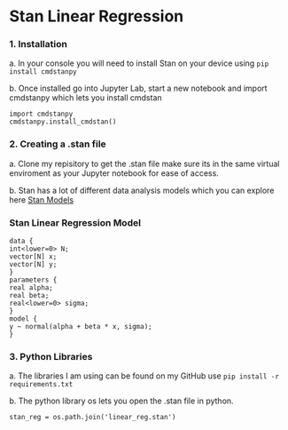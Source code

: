 # Stan Linear Regression


### 1. Installation
a. In your console you will need to install Stan on your device using ```pip install cmdstanpy```

b. Once installed go into Jupyter Lab, start a new notebook and import cmdstanpy which lets you install cmdstan 
```
import cmdstanpy 
cmdstanpy.install_cmdstan()
``` 

### 2. Creating a .stan file
  a. Clone my repisitory to get the .stan file make sure its in the same virtual enviroment as your Jupyter notebook for ease of access.
  
  b. Stan has a lot of different data analysis models which you can explore here [Stan Models](https://mc-stan.org/docs/stan-users-guide/regression.html)

 ### Stan Linear Regression Model

  ```
data {
  int<lower=0> N;
  vector[N] x;
  vector[N] y;
}
parameters {
  real alpha;
  real beta;
  real<lower=0> sigma;
}
model {
  y ~ normal(alpha + beta * x, sigma);
}
````

### 3. Python Libraries
  a. The libraries I am using can be found on my GitHub use ``` pip install -r requirements.txt ```
  
  b. The python library os lets you open the .stan file in python.
  ```
stan_reg = os.path.join('linear_reg.stan')
```
